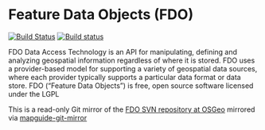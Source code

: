 Feature Data Objects (FDO)
==========================

[![Build Status](https://travis-ci.org/jumpinjackie/fdo.svg?branch=master)](https://travis-ci.org/jumpinjackie/fdo)
[![Build status](https://ci.appveyor.com/api/projects/status/u958n7esfuyf26lm?svg=true)](https://ci.appveyor.com/project/jumpinjackie/fdo)

FDO Data Access Technology is an API for manipulating, defining and analyzing geospatial information regardless of where it is stored. FDO uses a provider-based model for supporting a variety of geospatial data sources, where each provider typically supports a particular data format or data store. FDO (“Feature Data Objects”) is free, open source software licensed under the LGPL

This is a read-only Git mirror of the [FDO SVN repository at OSGeo](https://trac.osgeo.org/fdo/browser/trunk) mirrored via [mapguide-git-mirror](https://github.com/jumpinjackie/mapguide-git-mirror)